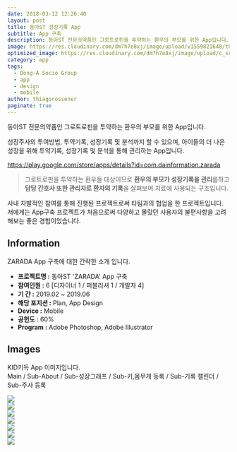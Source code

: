 ```yaml
---
date: 2018-03-12 12:26:40
layout: post
title: 동아ST 성장기록 App
subtitle: App 구축
description: 동아ST 전문의약품인 그로트로핀을 투약하는 환우의 부모를 위한 App입니다.
image: https://res.cloudinary.com/dm7h7e8xj/image/upload/v1559821648/theme1_eoyjtl.jpg
optimized_image: https://res.cloudinary.com/dm7h7e8xj/image/upload/c_scale,w_380/v1559821648/theme1_eoyjtl.jpg
category: app
tags:
  - Dong-A Socio Group
  - app
  - design
  - mobile
author: thiagorossener
paginate: true
---
```


<link rel="stylesheet" href="/assets/css/slick.css">
<link rel="stylesheet" href="/assets/css/slick-theme.css">



동아ST 전문의약품인 그로트로핀을 투약하는 환우의 부모를 위한 App입니다.

성장주사의 투여방법, 투약기록, 성장기록 및 분석까지 할 수 있으며, 아이들의 더 나은 성장을 위해 투약기록, 성장기록 및 분석을 통해 관리하는 App입니다.

<a href="https://play.google.com/store/apps/details?id=com.dainformation.zarada" target="_blank">https://play.google.com/store/apps/details?id=com.dainformation.zarada</a>


> 그로트로핀을 투약하는 환우들 대상이므로 **환우의 부모가 성장기록을 관리**를하고 **담당 간호사 또한 관리자로 환자의 기록**을 살펴보며 치료에 사용되는 구조입니다.


사내 자발적인 참여를 통해 진행된 프로젝트로써 타팀과의 협업을 한 프로젝트입니다.
저에게는 App구축 프로젝트가 처음으로써 다양하고 몰랐던 사용자의 불편사항을 고려해보는 좋은 경험이었습니다.


<!--page-->

## Information

ZARADA App 구축에 대한 간략한 소개 입니다.

- **프로젝트명 :** 동아ST 'ZARADA' App 구축
- **참여인원 :** 6 [디자이너 1 / 퍼블리셔 1 / 개발자 4]
- **기 간 :** 2019.02 ~ 2019.06
- **해당 포지션 :** Plan, App Design 
- **Device :** Mobile
- **공헌도 :** 60%
- **Program :** Adobe Photoshop, Adobe Illustrator


<!--page-->

## Images

KID키득 App 이미지입니다.<br>
Main / Sub-About / Sub-성장그래프 / Sub-키,몸무게 등록 / Sub-기록 캘린더 / Sub-주사 등록

<section class="quotes">
  <div class="bubble">
    <img src="/assets/img/slide/zarada01.jpg" />
  </div>
  <div class="bubble">
    <img src="/assets/img/slide/zarada02.jpg" /> 
  </div>
  <div class="bubble">
    <img src="/assets/img/slide/zarada03.jpg" /> 
  </div>
  <div class="bubble">
    <img src="/assets/img/slide/zarada04.jpg" /> 
  </div>
  <div class="bubble">
    <img src="/assets/img/slide/zarada05.jpg" /> 
  </div>
    <div class="bubble">
    <img src="/assets/img/slide/zarada06.jpg" /> 
  </div>
    <div class="bubble">
    <img src="/assets/img/slide/zarada07.jpg" /> 
  </div>
</section>


<p></p>
<p></p>

<!--page-->



<script type="text/javascript" src="https://cdnjs.cloudflare.com/ajax/libs/jquery/2.1.3/jquery.min.js"></script>
<script type="text/javascript" src="https://cdn.jsdelivr.net/jquery.slick/1.5.0/slick.min.js"></script>

<script>
	$('.quotes').slick({
  dots: true,
  infinite: true,
  autoplay: false,
  autoplaySpeed: 6000,
  speed: 800,
  slidesToShow: 1,
  adaptiveHeight: true
});
$( document ).ready(function() {
$('.no-fouc').removeClass('no-fouc');
});
</script>










